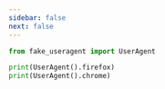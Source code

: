 ```yaml
---
sidebar: false
next: false
---
```

<BlogInfo/>






```python
from fake_useragent import UserAgent

print(UserAgent().firefox)
print(UserAgent().chrome)
```






<ActionBox />
        
<style>#top-box {margin-top:0.5rem!important;}</style>